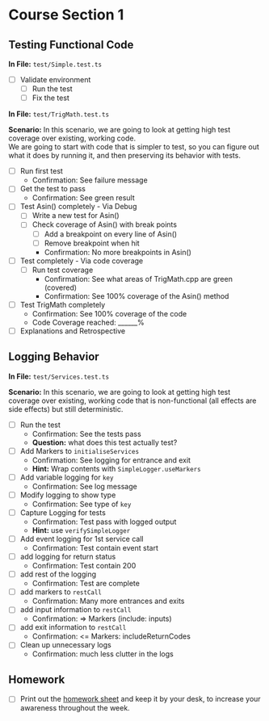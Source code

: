 # Course Section 1

## Testing Functional Code

**In File:** `test/Simple.test.ts`

* [ ] Validate environment
  * [ ] Run the test
  * [ ] Fix the test

**In File:** `test/TrigMath.test.ts`

**Scenario:** In this scenario, we are going to look at getting high test coverage over existing, working code.  
We are going to start with code that is simpler to test, so you can figure out what it does by running it,
and then preserving its behavior with tests.

* [ ] Run first test
  * Confirmation: See failure message
* [ ] Get the test to pass
  * Confirmation: See green result
* [ ] Test Asin() completely - Via Debug
  * [ ] Write a new test for Asin()
  * [ ] Check coverage of Asin() with break points
    * [ ] Add a breakpoint on every line of Asin()
    * [ ] Remove breakpoint when hit
    * Confirmation: No more breakpoints in Asin()
* [ ] Test completely - Via code coverage
  * [ ] Run test coverage
     * Confirmation: See what areas of TrigMath.cpp are green (covered)
     * Confirmation: See 100% coverage of the Asin() method
* [ ] Test TrigMath completely
  * Confirmation: See 100% coverage of the code
  * Code Coverage reached: ______%
* [ ] Explanations and Retrospective

## Logging Behavior
**In File:** `test/Services.test.ts`

**Scenario:** In this scenario, we are going to look at getting high test coverage over existing,
working code that is non-functional (all effects are side effects) but still deterministic.

* [ ] Run the test
  * Confirmation: See the tests pass
  * **Question:** what does this test actually test?
* [ ] Add Markers to `initialiseServices`
  * Confirmation: See logging for entrance and exit
  * **Hint:** Wrap contents with `SimpleLogger.useMarkers`
* [ ] Add variable logging for `key`
  * Confirmation: See log message
* [ ] Modify logging to show type
  * Confirmation: See type of `key`
* [ ] Capture Logging for tests
  * Confirmation: Test pass with logged output
  * **Hint:** use `verifySimpleLogger`
* [ ] Add event logging for 1st service call
  * Confirmation: Test contain event start
* [ ] add logging for return status
  * Confirmation: Test contain 200
* [ ] add rest of the logging
  * Confirmation: Test are complete
* [ ] add markers to `restCall`
  * Confirmation: Many more entrances and exits
* [ ] add input information to `restCall`
  * Confirmation: => Markers (include: inputs) 
* [ ] add exit information to `restCall`
  * Confirmation: <= Markers: includeReturnCodes
* [ ] Clean up unnecessary logs
  * Confirmation: much less clutter in the logs

## Homework

* [ ] Print out the [homework sheet](https://github.com/LearnWithLlew/TestingLegacyCodeCourse.ts/raw/main/Resources/Slides/Homework_1.pdf) 
      and keep it by your desk, to increase your awareness throughout the week.

